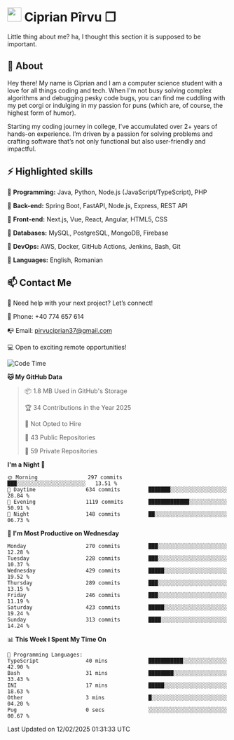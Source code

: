 # <img height="32px" src="https://user-images.githubusercontent.com/74038190/216122041-518ac897-8d92-4c6b-9b3f-ca01dcaf38ee.png"> Ciprian Pîrvu ❐ </h1>

Little thing about me? ha, I thought this section it is supposed to be important.

## 🧐 About

Hey there! My name is Ciprian and I am a computer science student with a love for all things coding and tech. When I'm not busy solving complex algorithms and debugging pesky code bugs, you can find me cuddling with my pet corgi or indulging in my passion for puns (which are, of course, the highest form of humor).

Starting my coding journey in college, I've accumulated over 2+ years of hands-on experience. I’m driven by a passion for solving problems and crafting software that’s not only functional but also user-friendly and impactful.


## ⚡ Highlighted skills

🎯 **Programming:** Java, Python, Node.js (JavaScript/TypeScript), PHP

🎯 **Back-end:** Spring Boot, FastAPI, Node.js, Express, REST API

🎯 **Front-end:** Next.js, Vue, React, Angular, HTML5, CSS

🎯 **Databases:** MySQL, PostgreSQL, MongoDB, Firebase

🎯 **DevOps:** AWS, Docker, GitHub Actions, Jenkins, Bash, Git

🎯 **Languages:** English, Romanian



## 📫 Contact Me

🤝 Need help with your next project? Let’s connect!

📱 Phone: +40 774 657 614

📭 Email: pirvuciprian37@gmail.com


💻 Open to exciting remote opportunities!

<!--START_SECTION:waka-->
![Code Time](http://img.shields.io/badge/Code%20Time-2%2C273%20hrs%2048%20mins-blue)

**🐱 My GitHub Data** 

> 📦 1.8 MB Used in GitHub's Storage 
 > 
> 🏆 34 Contributions in the Year 2025
 > 
> 🚫 Not Opted to Hire
 > 
> 📜 43 Public Repositories 
 > 
> 🔑 59 Private Repositories 
 > 
**I'm a Night 🦉** 

```text
🌞 Morning                297 commits         ███░░░░░░░░░░░░░░░░░░░░░░   13.51 % 
🌆 Daytime                634 commits         ███████░░░░░░░░░░░░░░░░░░   28.84 % 
🌃 Evening                1119 commits        █████████████░░░░░░░░░░░░   50.91 % 
🌙 Night                  148 commits         ██░░░░░░░░░░░░░░░░░░░░░░░   06.73 % 
```
📅 **I'm Most Productive on Wednesday** 

```text
Monday                   270 commits         ███░░░░░░░░░░░░░░░░░░░░░░   12.28 % 
Tuesday                  228 commits         ███░░░░░░░░░░░░░░░░░░░░░░   10.37 % 
Wednesday                429 commits         █████░░░░░░░░░░░░░░░░░░░░   19.52 % 
Thursday                 289 commits         ███░░░░░░░░░░░░░░░░░░░░░░   13.15 % 
Friday                   246 commits         ███░░░░░░░░░░░░░░░░░░░░░░   11.19 % 
Saturday                 423 commits         █████░░░░░░░░░░░░░░░░░░░░   19.24 % 
Sunday                   313 commits         ████░░░░░░░░░░░░░░░░░░░░░   14.24 % 
```


📊 **This Week I Spent My Time On** 

```text
💬 Programming Languages: 
TypeScript               40 mins             ███████████░░░░░░░░░░░░░░   42.90 % 
Bash                     31 mins             ████████░░░░░░░░░░░░░░░░░   33.43 % 
INI                      17 mins             █████░░░░░░░░░░░░░░░░░░░░   18.63 % 
Other                    3 mins              █░░░░░░░░░░░░░░░░░░░░░░░░   04.20 % 
Pug                      0 secs              ░░░░░░░░░░░░░░░░░░░░░░░░░   00.67 % 
```


 Last Updated on 12/02/2025 01:31:33 UTC
<!--END_SECTION:waka-->
